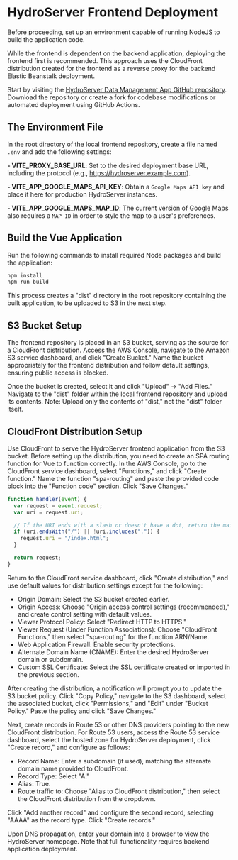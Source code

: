 # HydroServer Frontend Deployment

Before proceeding, set up an environment capable of running NodeJS to build the application code.

While the frontend is dependent on the backend application, deploying the frontend first is recommended. This approach uses the CloudFront distribution created for the frontend as a reverse proxy for the backend Elastic Beanstalk deployment.

Start by visiting the [HydroServer Data Management App GitHub repository](https://github.com/hydroserver2/hydroserver-data-management-app). Download the repository or create a fork for codebase modifications or automated deployment using GitHub Actions.

## The Environment File

In the root directory of the local frontend repository, create a file named `.env` and add the following settings:

**- VITE_PROXY_BASE_URL**: Set to the desired deployment base URL, including the protocol (e.g., https://hydroserver.example.com).

**- VITE_APP_GOOGLE_MAPS_API_KEY**: Obtain a `Google Maps API key` and place it here for production HydroServer instances.

**- VITE_APP_GOOGLE_MAPS_MAP_ID**: The current version of Google Maps also requires a `MAP ID` in order to style the map to a user's preferences.

## Build the Vue Application

Run the following commands to install required Node packages and build the application:

```bash
npm install
npm run build
```

This process creates a "dist" directory in the root repository containing the built application, to be uploaded to S3 in the next step.

## S3 Bucket Setup

The frontend repository is placed in an S3 bucket, serving as the source for a CloudFront distribution. Access the AWS Console, navigate to the Amazon S3 service dashboard, and click "Create Bucket." Name the bucket appropriately for the frontend distribution and follow default settings, ensuring public access is blocked.

Once the bucket is created, select it and click "Upload" → "Add Files." Navigate to the "dist" folder within the local frontend repository and upload its contents. Note: Upload only the contents of "dist," not the "dist" folder itself.

## CloudFront Distribution Setup

Use CloudFront to serve the HydroServer frontend application from the S3 bucket. Before setting up the distribution, you need to create an SPA routing function for Vue to function correctly. In the AWS Console, go to the CloudFront service dashboard, select "Functions," and click "Create function." Name the function "spa-routing" and paste the provided code block into the "Function code" section. Click "Save Changes."

```javascript
function handler(event) {
  var request = event.request;
  var uri = request.uri;

  // If the URI ends with a slash or doesn't have a dot, return the main index.html
  if (uri.endsWith("/") || !uri.includes(".")) {
    request.uri = "/index.html";
  }

  return request;
}
```

Return to the CloudFront service dashboard, click "Create distribution," and use default values for distribution settings except for the following:

- Origin Domain: Select the S3 bucket created earlier.
- Origin Access: Choose "Origin access control settings (recommended)," and create control setting with default values.
- Viewer Protocol Policy: Select "Redirect HTTP to HTTPS."
- Viewer Request (Under Function Associations): Choose "CloudFront Functions," then select "spa-routing" for the function ARN/Name.
- Web Application Firewall: Enable security protections.
- Alternate Domain Name (CNAME): Enter the desired HydroServer domain or subdomain.
- Custom SSL Certificate: Select the SSL certificate created or imported in the previous section.

After creating the distribution, a notification will prompt you to update the S3 bucket policy. Click "Copy Policy," navigate to the S3 dashboard, select the associated bucket, click "Permissions," and "Edit" under "Bucket Policy." Paste the policy and click "Save Changes."

Next, create records in Route 53 or other DNS providers pointing to the new CloudFront distribution. For Route 53 users, access the Route 53 service dashboard, select the hosted zone for HydroServer deployment, click "Create record," and configure as follows:

- Record Name: Enter a subdomain (if used), matching the alternate domain name provided to CloudFront.
- Record Type: Select "A."
- Alias: True.
- Route traffic to: Choose "Alias to CloudFront distribution," then select the CloudFront distribution from the dropdown.

Click "Add another record" and configure the second record, selecting "AAAA" as the record type. Click "Create records."

Upon DNS propagation, enter your domain into a browser to view the HydroServer homepage. Note that full functionality requires backend application deployment.

